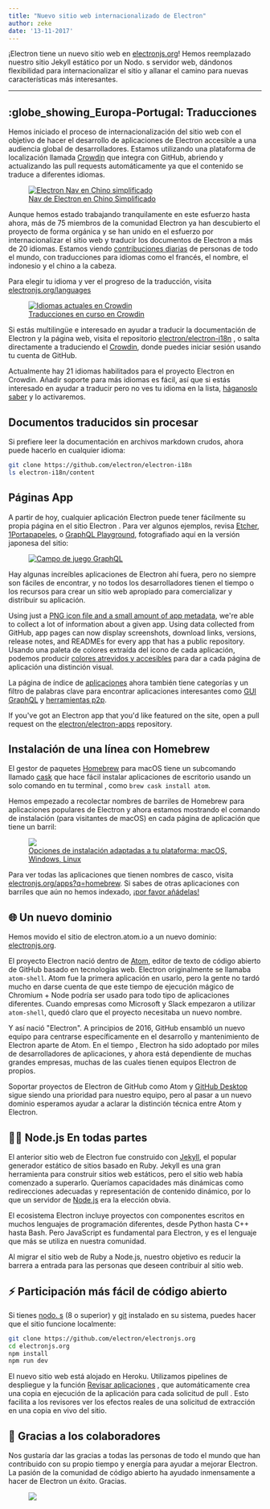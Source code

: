 ```yaml
---
title: "Nuevo sitio web internacionalizado de Electron"
author: zeke
date: '13-11-2017'
---
```


¡Electron tiene un nuevo sitio web en [electronjs.org](https://electronjs.org)! Hemos reemplazado nuestro sitio Jekyll estático por un Nodo. s servidor web, dándonos flexibilidad para internacionalizar el sitio y allanar el camino para nuevas características más interesantes.

---

## :globe_showing_Europa-Portugal: Traducciones

Hemos iniciado el proceso de internacionalización del sitio web con el objetivo de hacer el desarrollo de aplicaciones de Electron accesible a una audiencia global de desarrolladores. Estamos utilizando una plataforma de localización llamada [Crowdin](https://crowdin.com/project/electron) que integra con GitHub, abriendo y actualizando las pull requests automáticamente ya que el contenido se traduce a diferentes idiomas.

<figure>
  <a href="https://electronjs.org/languages">
    <img src="https://user-images.githubusercontent.com/2289/32803530-a35ff774-c938-11e7-9b98-5c0cfb679d84.png" alt="Electron Nav en Chino simplificado">
    <figcaption>Nav de Electron en Chino Simplificado</figcaption>
  </a>
</figure>

Aunque hemos estado trabajando tranquilamente en este esfuerzo hasta ahora, más de 75 miembros de la comunidad Electron ya han descubierto el proyecto de forma orgánica y se han unido en el esfuerzo por internacionalizar el sitio web y traducir los documentos de Electron a más de 20 idiomas. Estamos viendo [contribuciones diarias](https://github.com/electron/electron-i18n/pulls?utf8=%E2%9C%93&q=is%3Apr%20author%3Aglotbot%20) de personas de todo el mundo, con traducciones para idiomas como el francés, el nombre, el indonesio y el chino a la cabeza.

Para elegir tu idioma y ver el progreso de la traducción, visita [electronjs.org/languages](https://electronjs.org/languages)

<figure>
  <a href="https://electronjs.org/languages">
    <img class="screenshot" src="https://user-images.githubusercontent.com/2289/32754734-e8e43c04-c886-11e7-9f34-f2da2bb4357b.png" alt="Idiomas actuales en Crowdin">
    <figcaption>Traducciones en curso en Crowdin</figcaption>
  </a>
</figure>

Si estás multilingüe e interesado en ayudar a traducir la documentación de Electron y la página web, visita el repositorio [electron/electron-i18n](https://github.com/electron/electron-i18n#readme) , o salta directamente a traduciendo el [Crowdin](https://crowdin.com/project/electron), donde puedes iniciar sesión usando tu cuenta de GitHub.

Actualmente hay 21 idiomas habilitados para el proyecto Electron en Crowdin. Añadir soporte para más idiomas es fácil, así que si estás interesado en ayudar a traducir pero no ves tu idioma en la lista, [háganoslo saber](https://github.com/electron/electronjs.org/issues/new) y lo activaremos.

## Documentos traducidos sin procesar

Si prefiere leer la documentación en archivos markdown crudos, ahora puede hacerlo en cualquier idioma:

```sh
git clone https://github.com/electron/electron-i18n
ls electron-i18n/content
```

## Páginas App

A partir de hoy, cualquier aplicación Electron puede tener fácilmente su propia página en el sitio Electron . Para ver algunos ejemplos, revisa [Etcher](https://electronjs.org/apps/etcher), [1Portapapeles](https://electronjs.org/apps/1clipboard), o [GraphQL Playground](https://electronjs.org/apps/graphql-playground), fotografiado aquí en la versión japonesa del sitio:

<figure>
  <a href="https://electronjs.org/apps/graphql-playground">
    <img class="screenshot" src="https://user-images.githubusercontent.com/2289/32871096-f5043292-ca33-11e7-8d03-a6a157aa183d.png" alt="Campo de juego GraphQL">
  </a>
</figure>

Hay algunas increíbles aplicaciones de Electron ahí fuera, pero no siempre son fáciles de encontrar, y no todos los desarrolladores tienen el tiempo o los recursos para crear un sitio web apropiado para comercializar y distribuir su aplicación.

Using just a [PNG icon file and a small amount of app metadata](https://github.com/electron/electron-apps/blob/master/contributing.md), we're able to collect a lot of information about a given app. Using data collected from GitHub, app pages can now display screenshots, download links, versions, release notes, and READMEs for every app that has a public repository. Usando una paleta de colores extraída del icono de cada aplicación, podemos producir [colores atrevidos y accesibles](https://github.com/zeke/pick-a-good-color) para dar a cada página de aplicación una distinción visual.

La página de índice de [aplicaciones](https://electronjs.org/apps) ahora también tiene categorías y un filtro de palabras clave para encontrar aplicaciones interesantes como [GUI GraphQL](https://electronjs.org/apps?q=graphql) y [herramientas p2p](https://electronjs.org/apps?q=graphql).

If you've got an Electron app that you'd like featured on the site, open a pull request on the [electron/electron-apps](https://github.com/electron/electron-apps) repository.

## Instalación de una línea con Homebrew

El gestor de paquetes [Homebrew](https://brew.sh) para macOS tiene un subcomando llamado [cask](https://caskroom.github.io) que hace fácil instalar aplicaciones de escritorio usando un solo comando en tu terminal , como `brew cask install atom`.

Hemos empezado a recolectar nombres de barriles de Homebrew para aplicaciones populares de Electron y ahora estamos mostrando el comando de instalación (para visitantes de macOS) en cada página de aplicación que tiene un barril:

<figure>
  <a href="https://electronjs.org/apps/dat">
   <img class="screenshot" src="https://user-images.githubusercontent.com/2289/32871246-c5ef6f2a-ca34-11e7-8eb4-3a5b93b91007.png">
   <figcaption>Opciones de instalación adaptadas a tu plataforma: macOS, Windows, Linux</figcaption>
  </a>
</figure>

Para ver todas las aplicaciones que tienen nombres de casco, visita [electronjs.org/apps?q=homebrew](https://electronjs.org/apps?q=homebrew). Si sabes de otras aplicaciones con barriles que aún no hemos indexado, [¡por favor añádelas!](https://github.com/electron/electron-apps/blob/master/contributing.md)

## 🌐 Un nuevo dominio

Hemos movido el sitio de electron.atom.io a un nuevo dominio: [electronjs.org](https://electronjs.org).

El proyecto Electron nació dentro de [Atom](https://atom.io), editor de texto de código abierto de GitHub basado en tecnologías web. Electron originalmente se llamaba `atom-shell`. Atom fue la primera aplicación en usarlo, pero la gente no tardó mucho en darse cuenta de que este tiempo de ejecución mágico de Chromium + Node podría ser usado para todo tipo de aplicaciones diferentes. Cuando empresas como Microsoft y Slack empezaron a utilizar `atom-shell`, quedó claro que el proyecto necesitaba un nuevo nombre.

Y así nació "Electron". A principios de 2016, GitHub ensambló un nuevo equipo para centrarse específicamente en el desarrollo y mantenimiento de Electron aparte de Atom. En el tiempo , Electron ha sido adoptado por miles de desarrolladores de aplicaciones, y ahora está dependiente de muchas grandes empresas, muchas de las cuales tienen equipos Electron de propios.

Soportar proyectos de Electron de GitHub como Atom y [GitHub Desktop](https://desktop.github.com) sigue siendo una prioridad para nuestro equipo, pero al pasar a un nuevo dominio esperamos ayudar a aclarar la distinción técnica entre Atom y Electron.

## 🐢🚀 Node.js En todas partes

El anterior sitio web de Electron fue construido con [Jekyll](https://jekyllrb.com), el popular generador estático de sitios basado en Ruby. Jekyll es una gran herramienta para construir sitios web estáticos, pero el sitio web había comenzado a superarlo. Queríamos capacidades más dinámicas como redirecciones adecuadas y representación de contenido dinámico, por lo que un servidor de [Node.js](https://nodejs.org) era la elección obvia.

El ecosistema Electron incluye proyectos con componentes escritos en muchos lenguajes de programación diferentes, desde Python hasta C++ hasta Bash. Pero JavaScript es fundamental para Electron, y es el lenguaje que más se utiliza en nuestra comunidad.

Al migrar el sitio web de Ruby a Node.js, nuestro objetivo es reducir la barrera a entrada para las personas que deseen contribuir al sitio web.

## ⚡ Participación más fácil de código abierto

Si tienes [nodo. s](https://nodejs.org) (8 o superior) y [git](https://git-scm.org) instalado en su sistema, puedes hacer que el sitio funcione localmente:

```sh
git clone https://github.com/electron/electronjs.org
cd electronjs.org
npm install
npm run dev
```

El nuevo sitio web está alojado en Heroku. Utilizamos pipelines de despliegue y la función [Revisar aplicaciones](https://devcenter.heroku.com/articles/github-integration-review-apps) , que automáticamente crea una copia en ejecución de la aplicación para cada solicitud de pull . Esto facilita a los revisores ver los efectos reales de una solicitud de extracción en una copia en vivo del sitio.

## 🙏 Gracias a los colaboradores

Nos gustaría dar las gracias a todas las personas de todo el mundo que han contribuido con su propio tiempo y energía para ayudar a mejorar Electron. La pasión de la comunidad de código abierto ha ayudado inmensamente a hacer de Electron un éxito. Gracias.

<figure>
  <img src="https://user-images.githubusercontent.com/2289/32871386-92eaa4ea-ca35-11e7-9511-a746c7fbf2c4.png">
</figure>